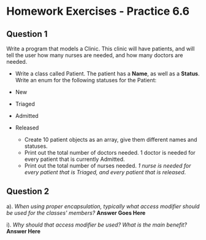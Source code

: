 # Homework Exercises - Practice 6.6

## Question 1
Write a program that models a Clinic. This clinic will have patients, and will tell the user how many nurses are needed, and how many doctors are needed. 
* Write a class called Patient. The patient has a **Name**, as well as a **Status**. Write an enum for the following statuses for the Patient:
- New
- Triaged
- Admitted
- Released

	- Create 10 patient objects as an array, give them different names and statuses.
	- Print out the total number of doctors needed. 1 doctor is needed for every patient that is currently Admitted.
	- Print out the total number of nurses needed. *1 nurse is needed for every patient that is Triaged, and every patient that is released*.

## Question 2
a). *When using proper encapsulation, typically what access modifier should be used for the classes' members?*
	**Answer Goes Here**

i). *Why should that access modifier be used? What is the main benefit?*
	**Answer Here**
